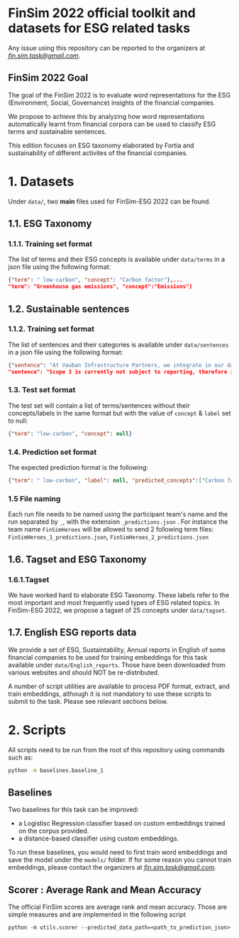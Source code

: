 # FinSim 2022 official toolkit and datasets for ESG related tasks

Any issue using this repository can be reported to the organizers at *fin.sim.task@gmail.com*.

## FinSim 2022 Goal
The goal of the FinSim 2022 is to evaluate word representations for the ESG (Environment, Social, Governance) insights of the financial companies.

We propose to achieve this by analyzing how word representations automatically learnt from financial corpora can be used to classify ESG terms and sustainable sentences.

This edition focuses on ESG taxonomy elaborated by Fortia and sustainability of different activites of the financial companies.

# 1. Datasets
Under `data/`, two **main** files used for FinSim-ESG 2022 can be found. 

## 1.1. ESG Taxonomy 
### 1.1.1. Training set format
The list of terms and their ESG concepts is available under `data/terms` in a json file using the following format:
```json
{"term": " low-carbon", "concept": "Carbon factor"},...
"term": "Greenhouse gas emissions", "concept":"Emissions"}
```
## 1.2. Sustainable sentences 
### 1.1.2. Training set format
The list of sentences and their categories is available under `data/sentences` in a json file using the following format:
```json
{"sentence": "At Vauban Infrastructure Partners, we integrate in our daily work practices to avoid, reduce or offset our carbon emissions.", "label": "Sustainable"},...
"sentence": "Scope 3 is currently not subject to reporting, therefore it is not applicable.", "label":"Unsustainable"}
```
### 1.3. Test set format
The test set will contain a list of terms/sentences without their concepts/labels in the same format but with the value of `concept` & `label` set to null:
```json
{"term": "low-carbon", "concept": null}
```
### 1.4. Prediction set format
The expected prediction format is the following:
```json
{"term": " low-carbon", "label": null, "predicted_concepts":["Carbon factor", "Emissions","Waste management", "Biodiversity", "Employee development", "Community", "Audit Oversight"] }
```
### 1.5 File naming
Each run file needs to be named using the participant team's name and the run separated by `_`, with the extension `_predictions.json` .
For instance the team name `FinSimHeroes` will be allowed to send 2 following term files:
`FinSimHeroes_1_predictions.json`, `FinSimHeroes_2_predictions.json`


## 1.6. Tagset and ESG Taxonomy
### 1.6.1.Tagset
We have worked hard to elaborate ESG Taxonomy.
These labels refer to the most important and most frequently used types of ESG related topics.
In FinSim-ESG 2022, we propose a tagset of 25 concepts under `data/tagset`.


## 1.7. English ESG reports  data

We provide a set of ESG, Sustaintability, Annual reports in English of some financial companies to be used for training embeddings for this task available under `data/English_reports`.
Those have been downloaded from various websites and should NOT be re-distributed.

A number of script utilities are available to process PDF format, extract, and train embeddings, although it is not mandatory to use these scripts to submit to the task.
Please see relevant sections below.

# 2. Scripts
All scripts need to be run from the root of this repository using commands such as:
```bash
python -m baselines.baseline_1
```

## Baselines
Two baselines for this task can be improved:
 * a Logistisc Regression classifier based on custom embeddings trained on the corpus provided.
 * a distance-based classifier using custom embeddings.

To run these baselines, you would need to first train word embeddings and save the model under the `models/` folder.
If for some reason you cannot train embeddings, please contact the organizers at *fin.sim.task@gmail.com*.

## Scorer : Average Rank and Mean Accuracy
The official FinSim scores are average rank and mean accuracy. Those are simple measures and are implemented in the following script

```
python -m utils.scorer --predicted_data_path=<path_to_prediction_json>
```
